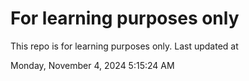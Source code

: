 # For learning purposes only
This repo is for learning purposes only.
Last updated at

Monday, November 4, 2024 5:15:24 AM

